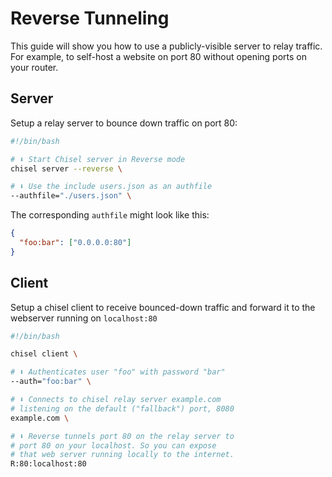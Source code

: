 # Reverse Tunneling

This guide will show you how to use a publicly-visible server to relay traffic. For example, to self-host a website on port 80 without opening ports on your router.

## Server

Setup a relay server to bounce down traffic on port 80:

```bash
#!/bin/bash

# ⬇️ Start Chisel server in Reverse mode
chisel server --reverse \

# ⬇️ Use the include users.json as an authfile
--authfile="./users.json" \
```

The corresponding `authfile` might look like this:

```json
{
  "foo:bar": ["0.0.0.0:80"]
}
```

## Client

Setup a chisel client to receive bounced-down traffic and forward it to the webserver running on `localhost:80`

```bash
#!/bin/bash

chisel client \

# ⬇️ Authenticates user "foo" with password "bar"
--auth="foo:bar" \

# ⬇️ Connects to chisel relay server example.com
# listening on the default ("fallback") port, 8080
example.com \

# ⬇️ Reverse tunnels port 80 on the relay server to
# port 80 on your localhost. So you can expose
# that web server running locally to the internet.
R:80:localhost:80
```

